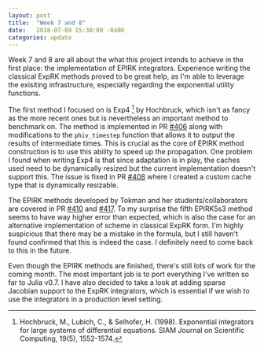 ```yaml
---
layout: post
title:  "Week 7 and 8"
date:   2018-07-09 15:30:00 -0400
categories: update
---
```

Week 7 and 8 are all about the what this project intends to achieve in the first place: the implementation of EPIRK integrators. Experience writing the classical ExpRK methods proved to be great help, as I'm able to leverage the exisiting infrastructure, especially regarding the exponential utility functions.

The first method I focused on is Exp4 [^1] by Hochbruck, which isn't as fancy as the more recent ones but is nevertheless an important method to benchmark on. The method is implemented in PR [#406](https://github.com/JuliaDiffEq/OrdinaryDiffEq.jl/pull/406) along with modifications to the `phiv_timestep` function that allows it to output the results of intermediate times. This is crucial as the core of EPIRK method construction is to use this ability to speed up the propagation. One problem I found when writing Exp4 is that since adaptation is in play, the caches used need to be dynamically resized but the current implementation doesn't support this. The issue is fixed in PR [#408](https://github.com/JuliaDiffEq/OrdinaryDiffEq.jl/pull/408) where I created a custom cache type that is dynamically resizable.

The EPIRK methods developed by Tokman and her students/collaborators are covered in PR [#410](https://github.com/JuliaDiffEq/OrdinaryDiffEq.jl/pull/410) and [#417](https://github.com/JuliaDiffEq/OrdinaryDiffEq.jl/pull/417). To my surprise the fifth EPIRK5s3 method seems to have way higher error than expected, which is also the case for an alternative implementation of scheme in classical ExpRK form. I'm highly suspicious that there may be a mistake in the formula, but I still haven't found confirmed that this is indeed the case. I definitely need to come back to this in the future.

Even though the EPIRK methods are finished, there's still lots of work for the coming month. The most important job is to port everything I've written so far to Julia v0.7. I have also decided to take a look at adding sparse Jacobian support to the ExpRK integrators, which is essential if we wish to use the integrators in a production level setting.

[^1]: Hochbruck, M., Lubich, C., & Selhofer, H. (1998). Exponential integrators for large systems of differential equations. SIAM Journal on Scientific Computing, 19(5), 1552-1574.
